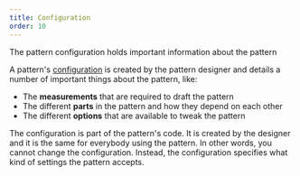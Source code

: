 ```yaml
---
title: Configuration
order: 10
---
```


<Example part="docs_overview" options_focus="config">

The pattern configuration holds important information about the pattern

</Example>

A pattern's [configuration](/reference/config/) is created by the pattern designer
and details a number of important things about the pattern, like:

- The **measurements** that are required to draft the pattern
- The different **parts** in the pattern and how they depend on each other
- The different **options** that are available to tweak the pattern

The configuration is part of the pattern's code. It is created by the designer and
it is the same for everybody using the pattern.
In other words, you cannot change the configuration. Instead, the configuration
specifies what kind of settings the pattern accepts.
